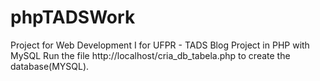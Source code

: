 # phpTADSWork
Project for Web Development I for UFPR - TADS
Blog Project in PHP with MySQL
Run the file  http://localhost/cria_db_tabela.php to create the database(MYSQL).
